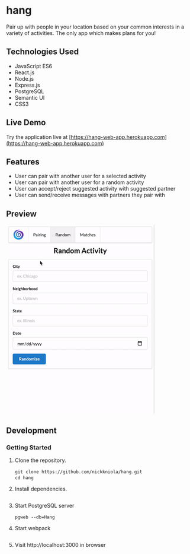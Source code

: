 # hang

Pair up with people in your location based on your common interests in a variety of activities. The only app which makes plans for you!

## Technologies Used

- JavaScript ES6
- React.js
- Node.js
- Express.js
- PostgreSQL
- Semantic UI
- CSS3

## Live Demo

Try the application live at [https://hang-web-app.herokuapp.com](https://hang-web-app.herokuapp.com)

## Features
- User can pair with another user for a selected activity
- User can pair with another user for a random activity
- User can accept/reject suggested activity with suggested partner
- User can send/receive messages with partners they pair with

## Preview
![Hang](server/public/images/preview.gif)

## Development

### Getting Started

1. Clone the repository.

    ```shell
    git clone https://github.com/nickkniola/hang.git
    cd hang
    ```

2. Install dependencies.

    ```npm install
    ```

3. Start PostgreSQL server

    ```sudo service postgresql start
    pgweb --db=Hang
    ```

4. Start webpack

  ```npm run build
  ```

5. Visit http://localhost:3000 in browser

